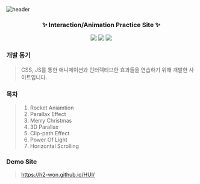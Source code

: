 ![header](https://capsule-render.vercel.app/api?type=wave&color=D475E5&height=250&section=header&text=HUI%20Interaction&fontSize=80&fontColor=242424)

<h3 align="center">✨ Interaction/Animation Practice Site ✨</h3>
<p align="center">
<img src="https://img.shields.io/badge/HTML-red?style=flat&logo=html5&logoColor=white"/></a>
<img src="https://img.shields.io/badge/CSS-blue?style=flat&logo=css3&logoColor=white"/></a>
<img src="https://img.shields.io/badge/Javascript-yellow?style=flat&logo=Javascript&logoColor=white"/></a>
</p>

### 개발 동기
> CSS, JS를 통한 애니메이션과 인터렉티브한 효과들을 연습하기 위해 개발한 사이트입니다.

### 목차
> 1. Rocket Aniamtion
> 2. Parallax Effect
> 3. Merry Christmas
> 4. 3D Parallax
> 5. Clip-path Effect
> 6. Power Of Light
> 7. Horizontal Scrolling

### Demo Site
> https://h2-won.github.io/HUI/

